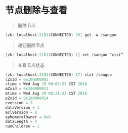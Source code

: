 # 节点删除与查看

> 删除节点
```java
[zk: localhost:2181(CONNECTED) 26] get -w /sanguo
```

> 递归删除节点
```java
[zk: localhost:2181(CONNECTED) 1] set /sanguo “xisi”
```

> 查看节点状态
```java
[zk: localhost:2181(CONNECTED) 17] stat /sanguo
cZxid = 0x100000003
ctime = Wed Aug 29 00:03:23 CST 2018
mZxid = 0x100000011
mtime = Wed Aug 29 00:21:23 CST 2018
pZxid = 0x100000014
cversion = 9
dataVersion = 1
aclVersion = 0
ephemeralOwner = 0x0
dataLength = 4
numChildren = 1

```
